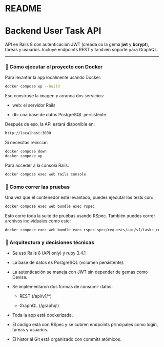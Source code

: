 # README
# Backend User Task API

API en Rails 8 con autenticación JWT (creada co la gema **jwt** y **bcrypt**), tareas y usuarios. Incluye endpoints REST y también soporte para GraphQL.

---

### 🚀 Cómo ejecutar el proyecto con Docker

Para levantar la app localmente usando Docker:

```bash
docker compose up --build
```
Eso construye la imagen y arranca dos servicios:

-  web: el servidor Rails

- db: una base de datos PostgreSQL persistente

Después de eso, la API estará disponible en:

```bash
http://localhost:3000
```
Si necesitas reiniciar:

```bash
docker compose down
docker compose up
```
Para acceder a la consola Rails:

```bash
docker compose exec web rails console
```
### 🧪 Cómo correr las pruebas

Una vez que el contenedor esté levantado, puedes ejecutar los tests con:

```bash
docker compose exec web bundle exec rspec
```
Esto corre toda la suite de pruebas usando RSpec. También puedes correr archivos individuales como este:

```bash
docker compose exec web bundle exec rspec spec/requests/api/v1/tasks_request_spec.rb
```
### 🧠 Arquitectura y decisiones técnicas

- Se usó Rails 8 (API only) y ruby 3.4.1

- La base de datos es PostgreSQL (volumen persistente).

- La autenticación se maneja con JWT sin depender de gemas como Devise.

- Se implementaron dos formas de consumir datos:

  - REST (/api/v1/*)

  - GraphQL (/graphql)

- Toda la app está dockerizada.


- El código está con RSpec y se cubren endpoints principales como login, tareas y usuarios.

- El historial Git está organizado con commits atómicos.
